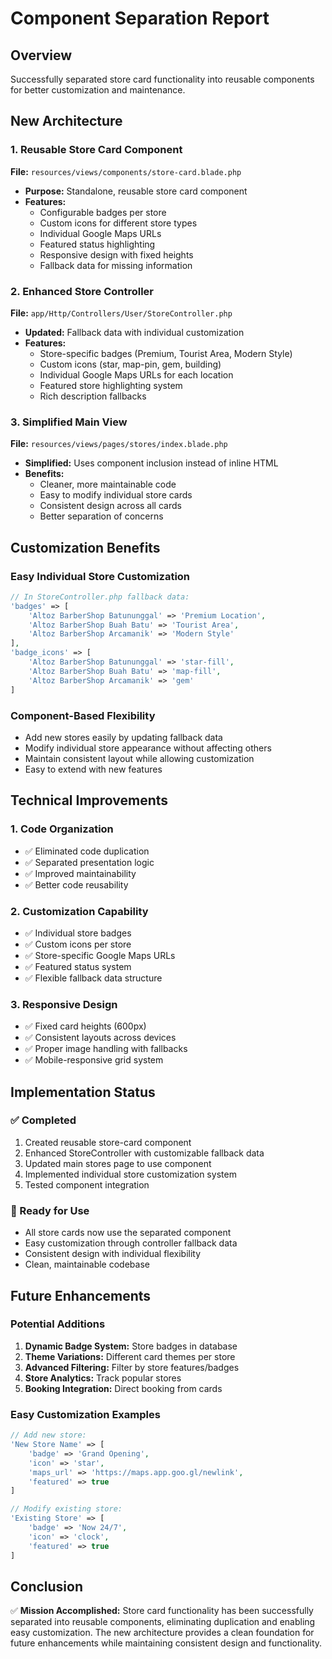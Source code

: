 # Component Separation Report

## Overview
Successfully separated store card functionality into reusable components for better customization and maintenance.

## New Architecture

### 1. Reusable Store Card Component
**File:** `resources/views/components/store-card.blade.php`
- **Purpose:** Standalone, reusable store card component
- **Features:**
  - Configurable badges per store
  - Custom icons for different store types
  - Individual Google Maps URLs
  - Featured status highlighting
  - Responsive design with fixed heights
  - Fallback data for missing information

### 2. Enhanced Store Controller
**File:** `app/Http/Controllers/User/StoreController.php`
- **Updated:** Fallback data with individual customization
- **Features:**
  - Store-specific badges (Premium, Tourist Area, Modern Style)
  - Custom icons (star, map-pin, gem, building)
  - Individual Google Maps URLs for each location
  - Featured store highlighting system
  - Rich description fallbacks

### 3. Simplified Main View
**File:** `resources/views/pages/stores/index.blade.php`
- **Simplified:** Uses component inclusion instead of inline HTML
- **Benefits:**
  - Cleaner, more maintainable code
  - Easy to modify individual store cards
  - Consistent design across all cards
  - Better separation of concerns

## Customization Benefits

### Easy Individual Store Customization
```php
// In StoreController.php fallback data:
'badges' => [
    'Altoz BarberShop Batununggal' => 'Premium Location',
    'Altoz BarberShop Buah Batu' => 'Tourist Area',
    'Altoz BarberShop Arcamanik' => 'Modern Style'
],
'badge_icons' => [
    'Altoz BarberShop Batununggal' => 'star-fill',
    'Altoz BarberShop Buah Batu' => 'map-fill',
    'Altoz BarberShop Arcamanik' => 'gem'
]
```

### Component-Based Flexibility
- Add new stores easily by updating fallback data
- Modify individual store appearance without affecting others
- Maintain consistent layout while allowing customization
- Easy to extend with new features

## Technical Improvements

### 1. Code Organization
- ✅ Eliminated code duplication
- ✅ Separated presentation logic
- ✅ Improved maintainability
- ✅ Better code reusability

### 2. Customization Capability
- ✅ Individual store badges
- ✅ Custom icons per store
- ✅ Store-specific Google Maps URLs
- ✅ Featured status system
- ✅ Flexible fallback data structure

### 3. Responsive Design
- ✅ Fixed card heights (600px)
- ✅ Consistent layouts across devices
- ✅ Proper image handling with fallbacks
- ✅ Mobile-responsive grid system

## Implementation Status

### ✅ Completed
1. Created reusable store-card component
2. Enhanced StoreController with customizable fallback data
3. Updated main stores page to use component
4. Implemented individual store customization system
5. Tested component integration

### 🎯 Ready for Use
- All store cards now use the separated component
- Easy customization through controller fallback data
- Consistent design with individual flexibility
- Clean, maintainable codebase

## Future Enhancements

### Potential Additions
1. **Dynamic Badge System:** Store badges in database
2. **Theme Variations:** Different card themes per store
3. **Advanced Filtering:** Filter by store features/badges
4. **Store Analytics:** Track popular stores
5. **Booking Integration:** Direct booking from cards

### Easy Customization Examples
```php
// Add new store:
'New Store Name' => [
    'badge' => 'Grand Opening',
    'icon' => 'star',
    'maps_url' => 'https://maps.app.goo.gl/newlink',
    'featured' => true
]

// Modify existing store:
'Existing Store' => [
    'badge' => 'Now 24/7',
    'icon' => 'clock',
    'featured' => true
]
```

## Conclusion
✅ **Mission Accomplished:** Store card functionality has been successfully separated into reusable components, eliminating duplication and enabling easy customization. The new architecture provides a clean foundation for future enhancements while maintaining consistent design and functionality.
